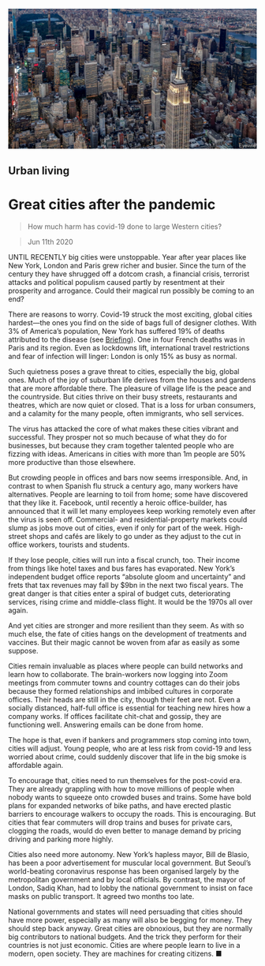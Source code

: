 ![](./images/20200613_LDP001_0.jpg)

## Urban living

# Great cities after the pandemic

> How much harm has covid-19 done to large Western cities?

> Jun 11th 2020

UNTIL RECENTLY big cities were unstoppable. Year after year places like New York, London and Paris grew richer and busier. Since the turn of the century they have shrugged off a dotcom crash, a financial crisis, terrorist attacks and political populism caused partly by resentment at their prosperity and arrogance. Could their magical run possibly be coming to an end?

There are reasons to worry. Covid-19 struck the most exciting, global cities hardest—the ones you find on the side of bags full of designer clothes. With 3% of America’s population, New York has suffered 19% of deaths attributed to the disease (see [Briefing](https://www.economist.com//briefing/2020/06/11/covid-19-challenges-new-yorks-future)). One in four French deaths was in Paris and its region. Even as lockdowns lift, international travel restrictions and fear of infection will linger: London is only 15% as busy as normal.

Such quietness poses a grave threat to cities, especially the big, global ones. Much of the joy of suburban life derives from the houses and gardens that are more affordable there. The pleasure of village life is the peace and the countryside. But cities thrive on their busy streets, restaurants and theatres, which are now quiet or closed. That is a loss for urban consumers, and a calamity for the many people, often immigrants, who sell services.

The virus has attacked the core of what makes these cities vibrant and successful. They prosper not so much because of what they do for businesses, but because they cram together talented people who are fizzing with ideas. Americans in cities with more than 1m people are 50% more productive than those elsewhere.

But crowding people in offices and bars now seems irresponsible. And, in contrast to when Spanish flu struck a century ago, many workers have alternatives. People are learning to toil from home; some have discovered that they like it. Facebook, until recently a heroic office-builder, has announced that it will let many employees keep working remotely even after the virus is seen off. Commercial- and residential-property markets could slump as jobs move out of cities, even if only for part of the week. High-street shops and cafés are likely to go under as they adjust to the cut in office workers, tourists and students.

If they lose people, cities will run into a fiscal crunch, too. Their income from things like hotel taxes and bus fares has evaporated. New York’s independent budget office reports “absolute gloom and uncertainty” and frets that tax revenues may fall by $9bn in the next two fiscal years. The great danger is that cities enter a spiral of budget cuts, deteriorating services, rising crime and middle-class flight. It would be the 1970s all over again.

And yet cities are stronger and more resilient than they seem. As with so much else, the fate of cities hangs on the development of treatments and vaccines. But their magic cannot be woven from afar as easily as some suppose.

Cities remain invaluable as places where people can build networks and learn how to collaborate. The brain-workers now logging into Zoom meetings from commuter towns and country cottages can do their jobs because they formed relationships and imbibed cultures in corporate offices. Their heads are still in the city, though their feet are not. Even a socially distanced, half-full office is essential for teaching new hires how a company works. If offices facilitate chit-chat and gossip, they are functioning well. Answering emails can be done from home.

The hope is that, even if bankers and programmers stop coming into town, cities will adjust. Young people, who are at less risk from covid-19 and less worried about crime, could suddenly discover that life in the big smoke is affordable again.

To encourage that, cities need to run themselves for the post-covid era. They are already grappling with how to move millions of people when nobody wants to squeeze onto crowded buses and trains. Some have bold plans for expanded networks of bike paths, and have erected plastic barriers to encourage walkers to occupy the roads. This is encouraging. But cities that fear commuters will drop trains and buses for private cars, clogging the roads, would do even better to manage demand by pricing driving and parking more highly.

Cities also need more autonomy. New York’s hapless mayor, Bill de Blasio, has been a poor advertisement for muscular local government. But Seoul’s world-beating coronavirus response has been organised largely by the metropolitan government and by local officials. By contrast, the mayor of London, Sadiq Khan, had to lobby the national government to insist on face masks on public transport. It agreed two months too late.

National governments and states will need persuading that cities should have more power, especially as many will also be begging for money. They should step back anyway. Great cities are obnoxious, but they are normally big contributors to national budgets. And the trick they perform for their countries is not just economic. Cities are where people learn to live in a modern, open society. They are machines for creating citizens. ■